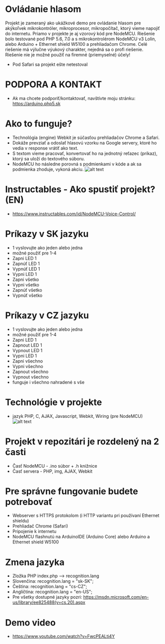 # Ovládanie hlasom 
Projekt je zameraný ako ukážkové demo pre ovládanie hlasom pre akýkoľvek mikrokontróler, mikroprocesor, mikropočítač, ktorý vieme napojiť do internetu. Priamo v projekte je aj vzorový kód pre NodeMCU. Riešenie bolo testované pod PHP 5.6, 7.0 a s mikrokontrolérom NodeMCU v3 Lolin, alebo Arduino + Ethernet shield W5100 a prehliadačom Chrome. Celé riešenie má výlučne výukový charakter, nejedná sa o profi riešenie. Riešenie nie je možné použiť na firemné (priemyselné) účely!
* Pod Safari sa projekt ešte netestoval
# PODPORA A KONTAKT
* Ak ma chcete podporiť/kontaktovať, navštívte moju stránku: https://arduino.php5.sk

# Ako to funguje?
* Technológia (engine) Webkit je súčasťou prehliadačov Chrome a Safari. 
* Dokáže prevziať a odoslať hlasovú vzorku na Google servery, ktoré ho vedia v response vrátiť ako text. 
* S textom vieme pracovať, konvertovať ho na jednotný reťazec (príkaz), ktorý sa uloží do textového súboru. 
* NodeMCU ho následne porovná s podmienkami v kóde a ak sa podmienka zhoduje, vykoná akciu.
![alt text](https://i.nahraj.to/f/1TRk.PNG)

# Instructables - Ako spustiť projekt? (EN)
* https://www.instructables.com/id/NodeMCU-Voice-Control/

# Príkazy v SK jazyku
* 1 vyslovujte ako jeden alebo jedna
* možné použiť pre 1-4
* Zapni LED 1
* Zapnúť LED 1 
* Vypnúť LED 1
* Vypni LED 1
* Zapni všetko
* Vypni  všetko
* Zapnúť všetko
* Vypnúť všetko
# Príkazy v CZ jazyku
* 1 vyslovujte ako jeden alebo jedna
* možné použiť pre 1-4
* Zapni LED 1
* Zapnout LED 1 
* Vypnout LED 1
* Vypni LED 1
* Zapni všechno
* Vypni všechno
* Zapnout všechno
* Vypnout všechno
* funguje i všechno nahradené s vše

# Technológie v projekte
* jazyk PHP, C, AJAX, Javascript, Webkit, Wiring (pre NodeMCU)
![alt text](http://www.veramate.com/Content/images/VeraMate/voice-control.png)

# Projekt v repozitári je rozdelený na 2 časti
* Časť NodeMCU - .ino súbor + .h knižnice
* Časť servera - PHP, img, AJAX, Webkit

# Pre správne fungovanie budete potrebovať
* Webserver s HTTPS protokolom (i HTTP variantu pri používaní Ethernet shieldu)
* Prehliadač Chrome (Safari)
* Pripojenie k internetu
* NodeMCU flashnutú na ArduinoIDE (Arduino Core) alebo Arduino a Ethernet shield W5100

# Zmena jazyka 
* Zložka PHP index.php --> recognition.lang
* Slovenčina: recognition.lang = "sk-SK";
* Čeština:  recognition.lang = "cs-CZ";
* Angličtina: recognition.lang = "en-US";
* Pre všetky dostupné jazyky pozri: https://msdn.microsoft.com/en-us/library/ee825488(v=cs.20).aspx

# Demo video
* https://www.youtube.com/watch?v=FwcPEALti4Y

